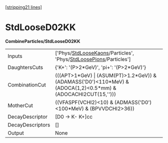 [[stripping21 lines]](./stripping21-index)

# StdLooseD02KK

**CombineParticles/StdLooseD02KK**

|                  |                                                                                                                                                                  |
|------------------|------------------------------------------------------------------------------------------------------------------------------------------------------------------|
| Inputs           | ['Phys/[StdLooseKaons](./stripping21-commonparticles-stdloosekaons)/Particles', 'Phys/[StdLoosePions](./stripping21-commonparticles-stdloosepions)/Particles'] |
| DaughtersCuts    | {'K+': '(P\>2\*GeV)', 'pi+': '(P\>2\*GeV)'}                                                                                                                      |
| CombinationCut   | (((APT\>1\*GeV) \| (ASUM(PT)\>1.2\*GeV)) & (ADAMASS('D0')\<110\*MeV) & (ADOCA(1,2)\<0.5\*mm) & (ADOCACHI2CUT(15,'')))                                            |
| MotherCut        | ((VFASPF(VCHI2)\<10) & (ADMASS('D0')\<100\*MeV) & (BPVVDCHI2\>36))                                                                                               |
| DecayDescriptor  | [D0 -\> K- K+]cc                                                                                                                                               |
| DecayDescriptors | []                                                                                                                                                             |
| Output           | None                                                                                                                                                             |
